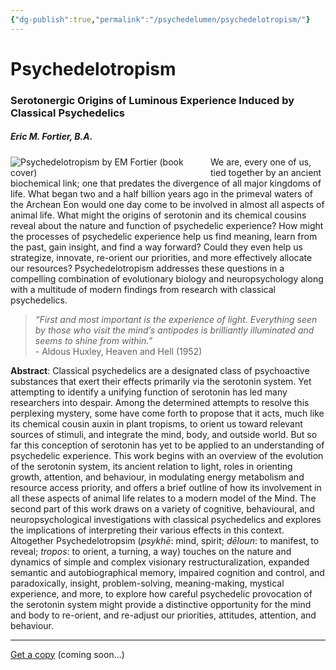 ```yaml
---
{"dg-publish":true,"permalink":"/psychedelumen/psychedelotropism/"}
---
```



# Psychedelotropism
### Serotonergic Origins of Luminous Experience Induced by Classical Psychedelics
##### Eric M. Fortier, B.A. 

<div><img src="https://i.imgur.com/PFCQ68N.png" alt="Psychedelotropism by EM Fortier (book cover)" style="max-width:300px;float: left; margin-right: 20px;"><p style="text-align: left;">
 We are, every one of us, tied together by an ancient biochemical link; one that predates the divergence of all major kingdoms of life. What began two and a half billion years ago in the primeval waters of the Archean Eon would one day come to be involved in almost all aspects of animal life. What might the origins of serotonin and its chemical cousins reveal about the nature and function of psychedelic experience? How might the processes of psychedelic experience help us find meaning, learn from the past, gain insight, and find a way forward? Could they even help us strategize, innovate, re-orient our priorities, and more effectively allocate our resources? Psychedelotropism addresses these questions in a compelling combination of evolutionary biology and neuropsychology along with a multitude of modern findings from research with classical psychedelics.
</p></div>

>*“First and most important is the experience of light. Everything seen by those who visit the mind’s antipodes is brilliantly illuminated and seems to shine from within.”*  
	- Aldous Huxley, Heaven and Hell (1952)

**Abstract**: Classical psychedelics are a designated class of psychoactive substances that exert their effects primarily via the serotonin system. Yet attempting to identify a unifying function of serotonin has led many researchers into despair. Among the determined attempts to resolve this perplexing mystery, some have come forth to propose that it acts, much like its chemical cousin auxin in plant tropisms, to orient us toward relevant sources of stimuli, and integrate the mind, body, and outside world. But so far this conception of serotonin has yet to be applied to an understanding of psychedelic experience. This work begins with an overview of the evolution of the serotonin system, its ancient relation to light, roles in orienting growth, attention, and behaviour, in modulating energy metabolism and resource access priority, and offers a brief outline of how its involvement in all these aspects of animal life relates to a modern model of the Mind. The second part of this work draws on a variety of cognitive, behavioural, and neuropsychological investigations with classical psychedelics and explores the implications of interpreting their various effects in this context. Altogether Psychedelotropsim (_psykhē_: mind, spirit; _dēloun_: to manifest, to reveal; _tropos_: to orient, a turning, a way) touches on the nature and dynamics of simple and complex visionary restructuralization, expanded semantic and autobiographical memory, impaired cognition and control, and paradoxically, insight, problem-solving, meaning-making, mystical experience, and more, to explore how careful psychedelic provocation of the serotonin system might provide a distinctive opportunity for the mind and body to re-orient, and re-adjust our priorities, attitudes, attention, and behaviour.

---
<u>Get a copy</u> (coming soon...)